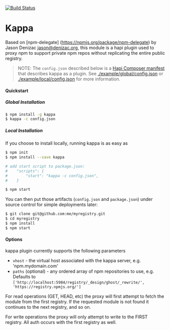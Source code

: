 [![Build Status](https://travis-ci.org/paypal/kappa.png)](https://travis-ci.org/paypal/kappa)

Kappa
======

Based on [npm-delegate] (https://npmjs.org/package/npm-delegate) by Jason Denizac <jason@denizac.org>, this module
is a hapi plugin used to proxy npm to support private npm repos without replicating the entire public registry.

> NOTE: The `config.json` described below is a [Hapi Composer manifest](http://spumko.github.io/resource/api/#hapi-composer)
that describes kappa as a plugin. See [./example/global/config.json](example/global/config.json) or
[./example/local/config.json](example/local/config.json) for more information.

#### Quickstart

##### Global Installation
```bash
$ npm install -g kappa
$ kappa -c config.json
```

##### Local Installation
If you choose to install locally, running kappa is as easy as
```bash
$ npm init
$ npm install --save kappa

# add start script to package.json:
#    "scripts": {
#        "start": "kappa -c config.json",
#    }

$ npm start
```

You can then put those artifacts (`config.json` and `package.json`) under source control for simple deployments later:
```bash
$ git clone git@github.com:me/myregistry.git
$ cd myregistry
$ npm install
$ npm start
```

#### Options
kappa plugin currently supports the following parameters

- `vhost` - the virtual host associated with the kappa server, e.g. 'npm.mydomain.com'
- `paths` (optional) - any ordered array of npm repositories to use, e.g. Defaults to `['http://localhost:5984/registry/_design/ghost/_rewrite/', 'https://registry.npmjs.org/']`

For read operations (GET, HEAD, etc) the proxy will first attempt to fetch the module from the first registry.
If the requested module is not found it continues to the next registry, and so on.

For write operations the proxy will only attempt to write to the FIRST registry. All auth occurs with the first registry as well.